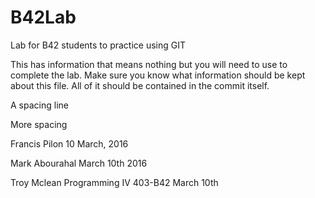 # B42Lab
Lab for B42 students to practice using GIT

This has information that means nothing but you will need to use to complete the lab.
Make sure you know what information should be kept about this file. All of it should be contained in the commit itself. 

A spacing line

More spacing

Francis Pilon
10 March, 2016

Mark Abourahal
March 10th 2016

Troy Mclean
Programming IV
403-B42
March 10th

